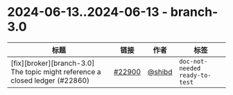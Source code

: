 # 2024-06-13..2024-06-13 - branch-3.0
| 标题 | 链接 | 作者 | 标签 |
| - | :--: | :--: | - |
| [fix][broker][branch-3.0] The topic might reference a closed ledger (#22860) | [#22900](https://github.com/apache/pulsar/pull/22900) | [@shibd](https://github.com/shibd) | `doc-not-needed` `ready-to-test`  | 
